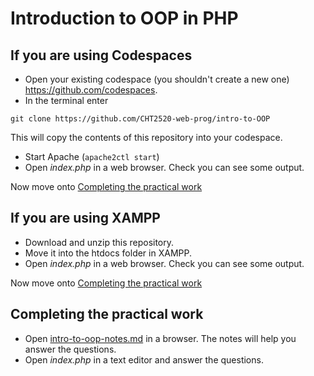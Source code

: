 # Introduction to OOP in PHP

## If you are using Codespaces
- Open your existing codespace (you shouldn't create a new one) https://github.com/codespaces.
- In the terminal enter
```
git clone https://github.com/CHT2520-web-prog/intro-to-OOP
```
This will copy the contents of this repository into your codespace.

- Start Apache (```apache2ctl start```)
- Open _index.php_ in a web browser. Check you can see some output.

Now move onto [Completing the practical work](#practical)

## If you are using XAMPP

- Download and unzip this repository.
- Move it into the htdocs folder in XAMPP.
- Open _index.php_ in a web browser. Check you can see some output.
  
Now move onto [Completing the practical work](#practical)

## Completing the practical work <a name="practical"></a>

- Open [intro-to-oop-notes.md](intro-to-oop-notes.md) in a browser. The notes will help you answer the questions.
- Open *index.php* in a text editor and answer the questions.
